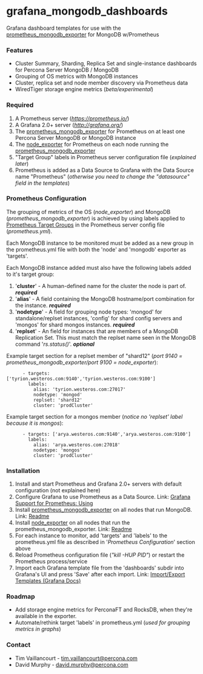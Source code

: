 # grafana_mongodb_dashboards

Grafana dashboard templates for use with the [prometheus_mongodb_exporter](https://github.com/Percona-Lab/prometheus_mongodb_exporter) for MongoDB w/Prometheus

### Features
  - Cluster Summary, Sharding, Replica Set and single-instance dashboards for Percona Server MongoDB / MongoDB
  - Grouping of OS metrics with MongoDB instances
  - Cluster, replica set and node member discovery via Prometheus data
  - WiredTiger storage engine metrics (*beta/experimental*)

### Required

1. A Prometheus server (*https://prometheus.io/*)
1. A Grafana 2.0+ server (*http://grafana.org/*)
1. The [prometheus_mongodb_exporter](https://github.com/Percona-Lab/prometheus_mongodb_exporter) for Prometheus on at least one Percona Server MongoDB or MongoDB instance
1. The [node_exporter](https://github.com/prometheus/node_exporter) for Prometheus on each node running the [prometheus_mongodb_exporter](https://github.com/Percona-Lab/prometheus_mongodb_exporter)
1. "Target Group" labels in Prometheus server configuration file (*explained later*)
1. Prometheus is added as a Data Source to Grafana with the Data Source name "Prometheus" (*otherwise you need to change the "datasource" field in the templates*)

### Prometheus Configuration

The grouping of metrics of the OS (*node_exporter*) and MongoDB (*prometheus_mongodb_exporter*) is achieved by using labels applied to [Prometheus Target Groups](https://prometheus.io/docs/operating/configuration/#<target_group>) in the Prometheus server config file (*prometheus.yml*).

Each MongoDB instance to be monitored must be added as a new group in the prometheus.yml file with both the 'node' and 'mongodb' exporter as 'targets'.

Each MongoDB instance added must also have the following labels added to it's target group:

1. '**cluster**' - A human-defined name for the cluster the node is part of.  **_required_**
1. '**alias**' - A field containing the MongoDB hostname/port combination for the instance.  **_required_**
1. '**nodetype**' - A field for grouping node types: 'mongod' for standalone/replset instances, 'config' for shard config servers and 'mongos' for shard mongos instances.  **_required_**
1. '**replset**' - An field for instances that are members of a MongoDB Replication Set. This must match the replset name seen in the MongoDB command '*rs.status()*'. **_optional_**

Example target section for a replset member of "shard12" (*port 9140 = prometheus_mongodb_exporter/port 9100 = node_exporter*):

```
      - targets: ['tyrion.westeros.com:9140','tyrion.westeros.com:9100']
        labels:
          alias: 'tyrion.westeros.com:27017'
          nodetype: 'mongod'
          replset: 'shard12'
          cluster: 'prodCluster'
```

Example target section for a mongos member (*notice no 'replset' label because it is mongos*):

```
      - targets: ['arya.westeros.com:9140','arya.westeros.com:9100']
        labels:
          alias: 'arya.westeros.com:27018'
          nodetype: 'mongos'
          cluster: 'prodCluster'
```

### Installation

1. Install and start Prometheus and Grafana 2.0+ servers with default configuration (not explained here)
2. Configure Grafana to use Prometheus as a Data Source. Link: [Grafana Support for Prometheus: Using](https://prometheus.io/docs/visualization/grafana/#using)
3. Install [prometheus_mongodb_exporter](https://github.com/Percona-Lab/prometheus_mongodb_exporter) on all nodes that run MongoDB. Link: [Readme](https://github.com/Percona-Lab/prometheus_mongodb_exporter)
4. Install [node_exporter](https://github.com/prometheus/node_exporter) on all nodes that run the prometheus_mongodb_exporter. Link: [Readme](https://github.com/prometheus/node_exporter)
5. For each instance to monitor, add 'targets' and 'labels' to the prometheus.yml file as described in '*Prometheus Configuration*' section above
6. Reload Prometheus configuration file (*"kill -HUP PID"*) or restart the Prometheus process/service
7. Import each Grafana template file from the 'dashboards' subdir into Grafana's UI and press 'Save' after each import. Link: [Import/Export Templates (Grafana Docs)](http://docs.grafana.org/reference/export_import/)

### Roadmap

 - Add storage engine metrics for PerconaFT and RocksDB, when they're available in the exporter.
 - Automate/rethink target 'labels' in prometheus.yml (*used for grouping metrics in graphs*)

### Contact

- Tim Vaillancourt - <tim.vaillancourt@percona.com>
- David Murphy - <david.murphy@percona.com>

